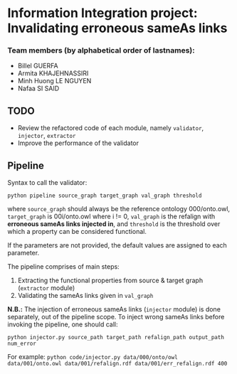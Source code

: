 # Information Integration project: Invalidating erroneous sameAs links

### Team members (by alphabetical order of lastnames):
- Billel GUERFA
- Armita KHAJEHNASSIRI
- Minh Huong LE NGUYEN
- Nafaa SI SAID

## TODO

- Review the refactored code of each module, namely `validator`, `injector`, `extractor`
- Improve the performance of the validator

## Pipeline
Syntax to call the validator:

`python pipeline source_graph target_graph val_graph threshold`

where `source_graph` should always be the reference ontology 000/onto.owl, 
`target_graph` is 00i/onto.owl where i != 0, 
`val_graph` is the refalign with **erroneous sameAs links injected in**, 
and `threshold` is the threshold over which a property can be considered functional.

If the parameters are not provided, the default values are assigned to each parameter.

The pipeline comprises of main steps:
1. Extracting the functional properties from source & target graph (`extractor` module)
2. Validating the sameAs links given in `val_graph`

**N.B.:** The injection of erroneous sameAs links (`injector` module) is done separately, 
out of the pipeline scope. To inject wrong sameAs links before invoking the pipeline, 
one should call:

`python injector.py source_path target_path refalign_path output_path num_error`

For example: `python code/injector.py data/000/onto/owl 
data/001/onto.owl data/001/refalign.rdf data/001/err_refalign.rdf 400`  
